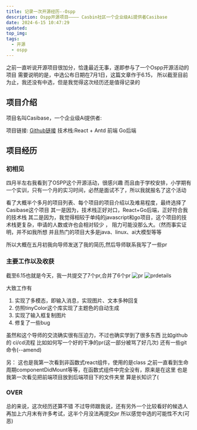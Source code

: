 ```yaml
---
title: 记录一次开源经历--Ospp
description: Ospp开源项目———— Casbin社区一个企业级Ai提供者Casibase
date: 2024-6-15 10:47:29
updated:
top_img:
tags:
  - 开源
  - ospp
---
```


之前一直听说开源项目很加分，恰逢最近无事，遂即参与了一个Ospp开源活动的项目
需要说明的是，中选公布日期在7月1日，这篇文章作于6.15，
所以截至目前为止，我还没有中选，但是我觉得这次经历还是值得记录的

## 项目介绍

项目名叫Casibase，一个企业级Ai提供者:

项目链接: [Github链接](https://github.com/casibase/casibase)
技术栈:React + Antd 前端 Go后端

## 项目经历

### 初相见

四月半左右我看到了OSPP这个开源活动，很感兴趣
而且由于学校安排，小学期有一个实训，只有一个月的实习时间，必然是面试不了，所以我就报名了这个活动

看了大概半个多月的项目列表、每个项目的项目介绍以及难易程度，最终选择了Casibase这个项目
其一是因为，技术栈正好对口，React+Go后端，正好符合我的技术栈
其二是因为，我觉得相较于单纯的javascript和go项目，这个项目的技术栈更复杂，申请的人数或许也会相对较少 ，
阻力可能没那么大。（然而事实证明，并不如我所想
并且热门的项目大多是java、linux、ai大模型等等

所以大概在五月初我向导师发送了我的简历,然后导师联系我写了一些pr

### 主要工作以及收获

截至6.15也就是今天，我一共提交了7个pr,合并了6个pr
![pr](prs.png)
![prdetails](prdetails.png)

大致工作有

1. 实现了多模态，即输入消息，实现图片、文本多种回复
2. 仿照tinyColor这个库实现了主题色的自动生成
3. 实现了输入框复制图片
4. 修复了一些bug

虽然和这个导师的交流确实很有压迫力，不过也确实学到了很多东西
比如github 的 ci/cd流程
比如如何写一个好的干净的pr(这一部分被骂了好几次)
还有一些git命令(--amend)

另：
这也是我第一次看到非函数式react组件，使用的是class
之前一直看到生命周期componentDidMount等等，在函数式组件中完全没有，原来是在这里
也是我第一次看见把前端项目放到后端项目下的文件夹里
算是长知识了(

### OVER

总的来说，这次经历还算不错
不过导师跟我说，还有另外一个比较看好的候选人
再加上六月末有许多考试，这半个月没法再提交pr
所以感觉中选的可能性不大(可恶)

